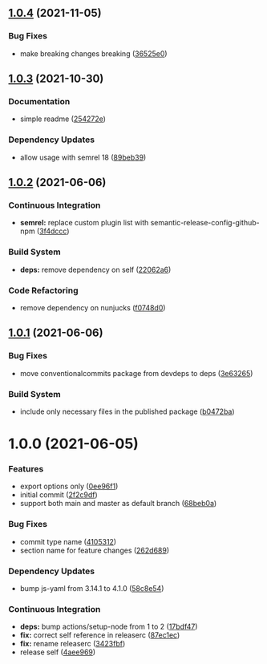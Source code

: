 ## [1.0.4](https://github.com/gliech/semantic-release-config-base/compare/v1.0.3...v1.0.4) (2021-11-05)


### Bug Fixes

* make breaking changes breaking ([36525e0](https://github.com/gliech/semantic-release-config-base/commit/36525e0eba5b7c3bb830467c1fe7be6c6190cfa3))

## [1.0.3](https://github.com/gliech/semantic-release-config-base/compare/v1.0.2...v1.0.3) (2021-10-30)


### Documentation

* simple readme ([254272e](https://github.com/gliech/semantic-release-config-base/commit/254272ef96e71f7508feb898097b28f2241ba57a))


### Dependency Updates

* allow usage with semrel 18 ([89beb39](https://github.com/gliech/semantic-release-config-base/commit/89beb394a1797f032cd8dd9b1fc727f5560eb132))

## [1.0.2](https://github.com/gliech/semantic-release-config-base/compare/v1.0.1...v1.0.2) (2021-06-06)


### Continuous Integration

* **semrel:** replace custom plugin list with  semantic-release-config-github-npm ([3f4dccc](https://github.com/gliech/semantic-release-config-base/commit/3f4dccc9a57d31d68ee5624e4cd6c31835caebd2))


### Build System

* **deps:** remove dependency on self ([22062a6](https://github.com/gliech/semantic-release-config-base/commit/22062a6da266c4afec51288b49394a0703fca5ed))


### Code Refactoring

* remove dependency on nunjucks ([f0748d0](https://github.com/gliech/semantic-release-config-base/commit/f0748d0ced22eff34a819f9b1ef390ea71e6a67b))

## [1.0.1](https://github.com/gliech/semantic-release-config-base/compare/v1.0.0...v1.0.1) (2021-06-06)


### Bug Fixes

* move conventionalcommits package from devdeps to deps ([3e63265](https://github.com/gliech/semantic-release-config-base/commit/3e63265a9386646d3316c23eef2b94c9b9812a6f))


### Build System

* include only necessary files in the published package ([b0472ba](https://github.com/gliech/semantic-release-config-base/commit/b0472ba8744c4db97bcc28f6da85cd4e4ade2b60))

# 1.0.0 (2021-06-05)


### Features

* export options only ([0ee96f1](https://github.com/gliech/semantic-release-config-base/commit/0ee96f1c754cc4c24a51a0537cfb06e8762899a0))
* initial commit ([2f2c9df](https://github.com/gliech/semantic-release-config-base/commit/2f2c9df3b95f2b2529b3b3b0129af204d8ca304a))
* support both main and master as default branch ([68beb0a](https://github.com/gliech/semantic-release-config-base/commit/68beb0a344c970448a230d8cd39dd6e08c70a38f))


### Bug Fixes

* commit type name ([4105312](https://github.com/gliech/semantic-release-config-base/commit/41053123acd0224502af61d8cdafa053d4e47088))
* section name for feature changes ([262d689](https://github.com/gliech/semantic-release-config-base/commit/262d6896e56316b1e1cc9d717c14c5b9b781bdbe))


### Dependency Updates

* bump js-yaml from 3.14.1 to 4.1.0 ([58c8e54](https://github.com/gliech/semantic-release-config-base/commit/58c8e545fb82ec18a5b3b82c2a067010c7f47cf7))


### Continuous Integration

* **deps:** bump actions/setup-node from 1 to 2 ([17bdf47](https://github.com/gliech/semantic-release-config-base/commit/17bdf47cbe30c1239d87cd9c736718ecef9f1888))
* **fix:** correct self reference in releaserc ([87ec1ec](https://github.com/gliech/semantic-release-config-base/commit/87ec1ec9e2caeb1b9b057363bd4d1c717f46b292))
* **fix:** rename releaserc ([3423fbf](https://github.com/gliech/semantic-release-config-base/commit/3423fbfb4b494558a011e4fbb2f9b84e977337e3))
* release self ([4aee969](https://github.com/gliech/semantic-release-config-base/commit/4aee969543868d38c7cb563aafd027c4fb697076))
